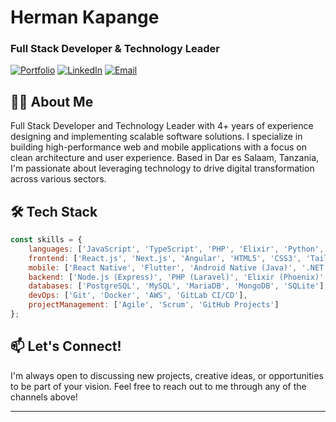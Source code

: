# Herman Kapange
### Full Stack Developer & Technology Leader

[![Portfolio](https://img.shields.io/badge/Portfolio-hermankapange.com-brightgreen?style=flat-square)](https://hermankapange.com/)
[![LinkedIn](https://img.shields.io/badge/LinkedIn-Herman_Kapange-blue?style=flat-square&logo=linkedin)](https://www.linkedin.com/in/herman-kapange/)
[![Email](https://img.shields.io/badge/Email-kapangeh@gmail.com-red?style=flat-square&logo=gmail)](mailto:kapangeh@gmail.com)

## 👨‍💻 About Me

Full Stack Developer and Technology Leader with 4+ years of experience designing and implementing scalable software solutions. I specialize in building high-performance web and mobile applications with a focus on clean architecture and user experience. Based in Dar es Salaam, Tanzania, I'm passionate about leveraging technology to drive digital transformation across various sectors.

## 🛠️ Tech Stack

```javascript
const skills = {
    languages: ['JavaScript', 'TypeScript', 'PHP', 'Elixir', 'Python', 'Java', 'C#'],
    frontend: ['React.js', 'Next.js', 'Angular', 'HTML5', 'CSS3', 'Tailwind CSS'],
    mobile: ['React Native', 'Flutter', 'Android Native (Java)', '.NET MAUI'],
    backend: ['Node.js (Express)', 'PHP (Laravel)', 'Elixir (Phoenix)', 'Django'],
    databases: ['PostgreSQL', 'MySQL', 'MariaDB', 'MongoDB', 'SQLite'],
    devOps: ['Git', 'Docker', 'AWS', 'GitLab CI/CD'],
    projectManagement: ['Agile', 'Scrum', 'GitHub Projects']
};
```

## 📫 Let's Connect!

I'm always open to discussing new projects, creative ideas, or opportunities to be part of your vision. Feel free to reach out to me through any of the channels above!

---


